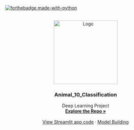 <div id="top"></div>

[![forthebadge made-with-python](http://ForTheBadge.com/images/badges/made-with-python.svg)](https://www.python.org/)
<!-- PROJECT LOGO -->
<br />
<div align="center">
  <a href="https://github.com/Sanjay9783">
    <img src="" alt="Logo" width="200" height="200"/> 
  </a>
  
  <h3 align="center">Animal_10_Classification</h3>

  <p align="center">
    Deep Learning Project
    <br />
    <a href="https://github.com/Sanjay9783/Animal_10_Classification"><strong>Explore the Repo »</strong></a>
    <br />
    <br />
    <a href="https://github.com/Sanjay9783/Animal_10_Classification/blob/main/app.py">View Streamlit app code</a>
    ·
    <a href="https://github.com/Sanjay9783/Heart_Disease_prediction/blob/main/Heart_Disease_Prediction.ipynb"> Model Building</a>
  </p>
</div>
